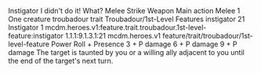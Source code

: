 <ability>
  <name>Instigator</name>
  <flavor>I didn&apos;t do it! What?</flavor>
  <keywords>
    <keyword>Melee</keyword>
    <keyword>Strike</keyword>
    <keyword>Weapon</keyword>
  </keywords>
  <type>Main action</type>
  <distance>Melee 1</distance>
  <target>One creature</target>
  <metadata>
    <class>troubadour</class>
    <feature_type>trait</feature_type>
    <file_dpath>Troubadour/1st-Level Features</file_dpath>
    <item_id>instigator</item_id>
    <item_index>21</item_index>
    <item_name>Instigator</item_name>
    <level>1</level>
    <scc>mcdm.heroes.v1:feature.trait.troubadour.1st-level-feature:instigator</scc>
    <scdc>1.1.1:9.1.3.1:21</scdc>
    <source>mcdm.heroes.v1</source>
    <type>feature/trait/troubadour/1st-level-feature</type>
  </metadata>
  <effects>
    <effect type="roll">
      <roll>Power Roll + Presence</roll>
      <t1>3 + P damage</t1>
      <t2>6 + P damage</t2>
      <t3>9 + P damage</t3>
    </effect>
    <effect type="mundane">The target is taunted by you or a willing ally adjacent to you until the end of the target&apos;s next turn.</effect>
  </effects>
</ability>
